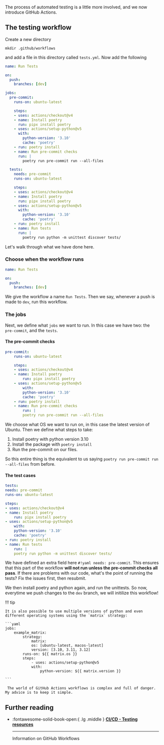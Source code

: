 The process of automated testing is a little more involved, and we now introduce GitHub Actions.

## The testing workflow
Create a new directory
```
mkdir .github/workflows
```

and add a file in this directory called `tests.yml`. Now add the following

```yaml linenums="1"
name: Run Tests

on:
  push:
    branches: [dev]

jobs:
  pre-commit:
    runs-on: ubuntu-latest

    steps:
    - uses: actions/checkout@v4
    - name: Install poetry
      run: pipx install poetry
    - uses: actions/setup-python@v5
      with:
        python-version: '3.10'
        cache: 'poetry'
    - run: poetry install
    - name: Run pre-commit checks
      run: |
        poetry run pre-commit run --all-files

  tests:
    needs: pre-commit
    runs-on: ubuntu-latest

    steps:
    - uses: actions/checkout@v4
    - name: Install poetry
      run: pipx install poetry
    - uses: actions/setup-python@v5
      with:
        python-version: '3.10'
        cache: 'poetry'
    - run: poetry install
    - name: Run tests
      run: |
        poetry run python -m unittest discover tests/
```

Let's walk through what we have done here.

### Choose when the workflow runs
```yaml linenums="1"
name: Run Tests

on:
  push:
    branches: [dev]
```

We give the workflow a name `Run Tests`. Then we say, whenever a push is made to `dev`, run this workflow.

### The jobs
Next, we define what `jobs` we want to run. In this case we have two: the `pre-commit`, and the `tests`.

#### The pre-commit checks
```yaml
pre-commit:
    runs-on: ubuntu-latest

    steps:
    - uses: actions/checkout@v4
    - name: Install poetry
        run: pipx install poetry
    - uses: actions/setup-python@v5
        with:
        python-version: '3.10'
        cache: 'poetry'
    - run: poetry install
    - name: Run pre-commit checks
        run: |
        poetry run pre-commit run --all-files
```

We choose what OS we want to run on, in this case the latest version of Ubuntu. Then we define what steps to take:

1. Install poetry with python version 3.10
2. Install the package with `poetry install`
3. Run the pre-commit on our files.

So this entire thing is the equivalent to us saying `poetry run pre-commit run --all-files` from before.

#### The test cases
```yaml
tests:
needs: pre-commit
runs-on: ubuntu-latest

steps:
- uses: actions/checkout@v4
- name: Install poetry
    run: pipx install poetry
- uses: actions/setup-python@v5
    with:
    python-version: '3.10'
    cache: 'poetry'
- run: poetry install
- name: Run tests
    run: |
    poetry run python -m unittest discover tests/
```

We have defined an extra field here `#!yaml needs: pre-commit`. This ensures that this part of the workflow __will not run unless the pre-commit checks all pass__. If there are problems with our code, what's the point of running the tests? Fix the issues first, then resubmit.

We then install poetry and python again, and run the unittests. So now, everytime we push changes to the `dev` branch, we will initilize this workflow!

!!! tip

    It is also possible to use multiple versions of python and even different operating systems using the `matrix` strategy:
    
    ```yaml
    jobs:
        example_matrix:
            strategy:
                matrix:
                os: [ubuntu-latest, macos-latest]
                version: [3.10, 3.11, 3.12]
            runs-on: ${{ matrix.os }}
            steps:
                - uses: actions/setup-python@v5
                with:
                    python-version: ${{ matrix.version }}

    ```

     The world of GitHub Actions workflows is complex and full of danger. My advice is to keep it simple.


## Further reading
<div class="grid cards" markdown>

-   :fontawesome-solid-book-open:{ .lg .middle } [__CI/CD - Testing resources__](../resources/references.md#cicd-testing)

    ---
    Information on GitHub Workflows

</div>
